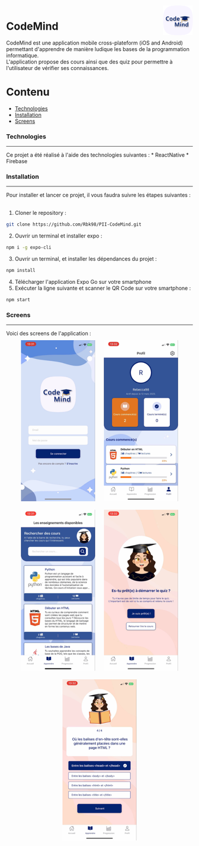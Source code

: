 <img src="./assets/icon-512.png" align="right" width="80" height="auto" />

# CodeMind
> 
CodeMind est une application mobile cross-plateform (iOS and Android) permettant d'apprendre de manière ludique les bases de la programmation informatique.<br/> L'application propose des cours ainsi que des quiz pour permettre à l'utilisateur de vérifier ses connaissances.

Contenu
========

 * [Technologies](#technologies)
 * [Installation](#installation)
 * [Screens](#screens)

### Technologies
<hr>
Ce projet a été réalisé à l'aide des technologies suivantes : 
* ReactNative
* Firebase


### Installation
<hr>
Pour installer et lancer ce projet, il vous faudra suivre les étapes suivantes : 
<br><br>


1. Cloner le repository :
  ```sh
  git clone https://github.com/Rbk98/PII-CodeMind.git
  ```
2. Ouvrir un terminal et installer expo :
  ```sh
  npm i -g expo-cli
  ```
3. Ouvrir un terminal, et installer les dépendances du projet :
  ```sh
  npm install
  ```
4. Télécharger l'application Expo Go sur votre smartphone
5. Exécuter la ligne suivante et scanner le QR Code sur votre smartphone :
  ```sh
  npm start
  ```

### Screens
<hr>
Voici des screens de l'application : 
<div align="center">
  <img src="./assets/screens/login.jpg" alt="Capture d'écran page de connexion" width="200" style="margin: 10px">
    <img src="./assets/screens/account.jpg" alt="Capture d'écran du profil" width="200" style="margin: 10px">
</div>
<div align="center">
  <img src="./assets/screens/courses.jpg" alt="Capture d'écran des cours" width="200" style="margin: 10px">
  <img src="./assets/screens/startQuiz.jpg" alt="Capture d'écran début de quiz" width="200" style="margin: 10px">
  <img src="./assets/screens/quiz.jpg" alt="Capture d'écran quiz" width="200" style="margin: 10px">
</div>

